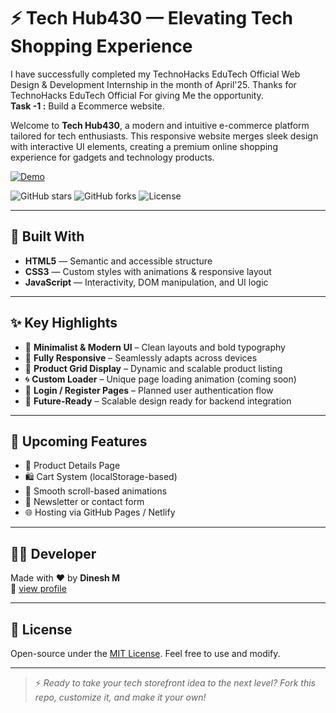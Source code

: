 # ⚡ Tech Hub430 — Elevating Tech Shopping Experience

I have successfully completed my TechnoHacks EduTech Official Web Design & Development Internship in the month of April'25. Thanks for TechnoHacks EduTech Official For giving Me the opportunity.
<br>
**Task -1 :** Build a Ecommerce website.

Welcome to **Tech Hub430**, a modern and intuitive e-commerce platform tailored for tech enthusiasts. This responsive website merges sleek design with interactive UI elements, creating a premium online shopping experience for gadgets and technology products.

[![Demo](https://img.shields.io/badge/demo-Experience%20Our%20Work-brightgreen)](https://tech-hub430.netlify.app/)


![GitHub stars](https://img.shields.io/github/stars/dineshit27/TechnoHacks-Ecommerce-Website-Tech-hub430?style=social)
![GitHub forks](https://img.shields.io/github/forks/dineshit27/TechnoHacks-Ecommerce-Website-Tech-hub430?style=social)
![License](https://img.shields.io/github/license/dineshit27/TechnoHacks-Ecommerce-Website-Tech-hub430?style=social)

---

## 🧩 Built With

- **HTML5** — Semantic and accessible structure
- **CSS3** — Custom styles with animations & responsive layout
- **JavaScript** — Interactivity, DOM manipulation, and UI logic

---

## ✨ Key Highlights

- 🎯 **Minimalist & Modern UI** – Clean layouts and bold typography  
- 📱 **Fully Responsive** – Seamlessly adapts across devices  
- 🛒 **Product Grid Display** – Dynamic and scalable product listing  
- 🌀 **Custom Loader** – Unique page loading animation (coming soon)  
- 🔐 **Login / Register Pages** – Planned user authentication flow  
- 🧠 **Future-Ready** – Scalable design ready for backend integration  

---

## 🧪 Upcoming Features

- 🧾 Product Details Page  
- 🛍️ Cart System (localStorage-based)  
- 🔄 Smooth scroll-based animations  
- 💬 Newsletter or contact form  
- 🌐 Hosting via GitHub Pages / Netlify  

---

## 👨‍💻 Developer

Made with ❤️ by **Dinesh M**  
📛 [view profile](https://github.com/dineshit27)

---

## 📜 License

Open-source under the [MIT License](LICENSE). Feel free to use and modify.

---

> ⚡ *Ready to take your tech storefront idea to the next level? Fork this repo, customize it, and make it your own!*

